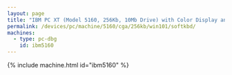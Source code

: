 ```yaml
---
layout: page
title: "IBM PC XT (Model 5160, 256Kb, 10Mb Drive) with Color Display and Soft Keyboard running Windows 1.01"
permalink: /devices/pc/machine/5160/cga/256kb/win101/softkbd/
machines:
  - type: pc-dbg
    id: ibm5160
---
```


{% include machine.html id="ibm5160" %}
